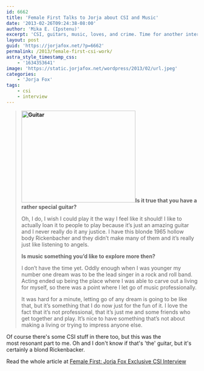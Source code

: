 ```yaml
---
id: 6662
title: 'Female First Talks to Jorja about CSI and Music'
date: '2013-02-26T09:24:38-08:00'
author: 'Mika E. (Ipstenu)'
excerpt: 'CSI, guitars, music, loves, and crime. Time for another interview!'
layout: post
guid: 'https://jorjafox.net/?p=6662'
permalink: /2013/female-first-csi-work/
astra_style_timestamp_css:
    - '1634353641'
image: 'https://static.jorjafox.net/wordpress/2013/02/url.jpeg'
categories:
    - 'Jorja Fox'
tags:
    - csi
    - interview
---
```


<blockquote><strong><a href="//static.jorjafox.net/wordpress/2013/02/url.jpeg"><img class="alignleft size-medium wp-image-6663" alt="Guitar" src="//static.jorjafox.net/wordpress/2013/02/url-300x243.jpeg" width="300" height="242" /></a>Is it true that you have a rather special guitar?</strong>

Oh, I do, I wish I could play it the way I feel like it should! I like to actually loan it to people to play because it’s just an amazing guitar and I never really do it any justice. I have this blonde 1965 hollow body Rickenbacher and they didn’t make many of them and it’s really just like listening to angels.

<strong>Is music something you’d like to explore more then?</strong>

I don’t have the time yet. Oddly enough when I was younger my number one dream was to be the lead singer in a rock and roll band. Acting ended up being the place where I was able to carve out a living for myself, so there was a point where I let go of music professionally.

It was hard for a minute, letting go of any dream is going to be like that, but it’s something that I do now just for the fun of it. I love the fact that it’s not professional, that it’s just me and some friends who get together and play. It’s nice to have something that’s not about making a living or trying to impress anyone else.</blockquote>
Of course there's some CSI stuff in there too, but this was the most resonant part to me. Oh and I don't know if that's 'the' guitar, but it's certainly a blond Rickenbacker.

Read the whole article at <a href="http://www.femalefirst.co.uk/tv/jorja-fox-csi-interview-281784.html">Female First: Jorja Fox Exclusive CSI Interview</a>